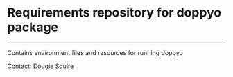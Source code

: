 # **Requirements repository for doppyo package** #

--------------------------
Contains environment files and resources for running doppyo

Contact: Dougie Squire
